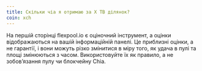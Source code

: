 ```yaml
---
title: Скільки чіа я отримаю за X TB ділянок?
coin: xch
---
```


На першій сторінці flexpool.io є оціночний інструмент, а оцінки відображаються на вашій інформаційній панелі. Це приблизні оцінки, а не гарантії, і вони можуть різко змінитися в міру того, як удача в пулі та площі змінюються з часом. Використовуйте їх як правило, а не зобов’язання пулу чи блокчейну Chia.
